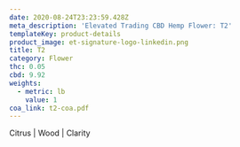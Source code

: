```yaml
---
date: 2020-08-24T23:23:59.428Z
meta_description: 'Elevated Trading CBD Hemp Flower: T2'
templateKey: product-details
product_image: et-signature-logo-linkedin.png
title: T2
category: Flower
thc: 0.05
cbd: 9.92
weights:
  - metric: lb
    value: 1
coa_link: t2-coa.pdf
---
```


Citrus | Wood | Clarity
